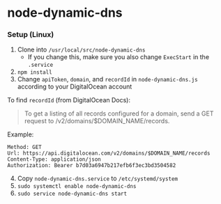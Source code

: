 # node-dynamic-dns

### Setup (Linux)
1. Clone into `/usr/local/src/node-dynamic-dns`
	- If you change this, make sure you also change `ExecStart` in the `.service`
2. `npm install`
3. Change `apiToken`, `domain`, and `recordId` in `node-dynamic-dns.js` according to your DigitalOcean account

To find `recordId` (from DigitalOcean Docs):
> To get a listing of all records configured for a domain, send a GET request to /v2/domains/$DOMAIN_NAME/records.

Example:
```
Method: GET
Url: https://api.digitalocean.com/v2/domains/$DOMAIN_NAME/records
Content-Type: application/json
Authorization: Bearer b7d03a6947b217efb6f3ec3bd3504582
```
4. Copy `node-dynamic-dns.service` to `/etc/systemd/system`
5. `sudo systemctl enable node-dynamic-dns`
6. `sudo service node-dynamic-dns start`
